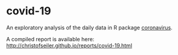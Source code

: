 # covid-19

An exploratory analysis of the daily data in R package [coronavirus](https://ramikrispin.github.io/coronavirus/).

A compiled report is available here: http://christofseiler.github.io/reports/covid-19.html
